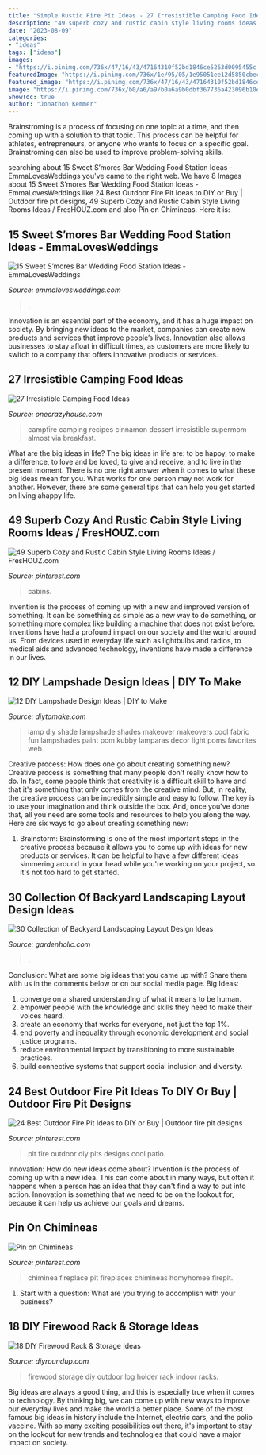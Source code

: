 ```yaml
---
title: "Simple Rustic Fire Pit Ideas - 27 Irresistible Camping Food Ideas"
description: "49 superb cozy and rustic cabin style living rooms ideas / freshouz.com"
date: "2023-08-09"
categories:
- "ideas"
tags: ["ideas"]
images:
- "https://i.pinimg.com/736x/47/16/43/47164310f52bd1846ce5263d0095455c.jpg"
featuredImage: "https://i.pinimg.com/736x/1e/95/05/1e95051ee12d5850cbec3cea9292339b.jpg"
featured_image: "https://i.pinimg.com/736x/47/16/43/47164310f52bd1846ce5263d0095455c.jpg"
image: "https://i.pinimg.com/736x/b0/a6/a9/b0a6a9b0dbf367736a423096b10ed361--rustic-cabins-living-room-ideas.jpg"
ShowToc: true
author: "Jonathon Kemmer"
---
```



Brainstroming is a process of focusing on one topic at a time, and then coming up with a solution to that topic. This process can be helpful for athletes, entrepreneurs, or anyone who wants to focus on a specific goal. Brainstroming can also be used to improve problem-solving skills.

	

		
searching about 15 Sweet S’mores Bar Wedding Food Station Ideas - EmmaLovesWeddings you've came to the right web. We have 8 Images about 15 Sweet S’mores Bar Wedding Food Station Ideas - EmmaLovesWeddings like 24 Best Outdoor Fire Pit Ideas to DIY or Buy | Outdoor fire pit designs, 49 Superb Cozy and Rustic Cabin Style Living Rooms Ideas / FresHOUZ.com and also Pin on Chimineas. Here it is:
		
    
## 15 Sweet S’mores Bar Wedding Food Station Ideas - EmmaLovesWeddings

<img loading=lazy src="http://emmalovesweddings.com/wp-content/uploads/2017/12/wedding-S’mores-Bar-food-station-ideas.jpg" onerror="this.onerror=null;this.src='https://tse4.mm.bing.net/th?id=OIP.jmvr6ZzpDAA0QeEa6AUYVAHaLH&amp;pid=15.1';" alt="15 Sweet S’mores Bar Wedding Food Station Ideas - EmmaLovesWeddings">

_Source: emmalovesweddings.com_

>. 

	

Innovation is an essential part of the economy, and it has a huge impact on society. By bringing new ideas to the market, companies can create new products and services that improve people’s lives. Innovation also allows businesses to stay afloat in difficult times, as customers are more likely to switch to a company that offers innovative products or services.

    
## 27 Irresistible Camping Food Ideas

<img loading=lazy src="https://cdn.onecrazyhouse.com/wp-content/uploads/2016/04/campfire-recipes-8.jpg" onerror="this.onerror=null;this.src='https://tse2.mm.bing.net/th?id=OIP.hkRK5c6tUE79EYWdiPUZ7QHaJ3&amp;pid=15.1';" alt="27 Irresistible Camping Food Ideas">

_Source: onecrazyhouse.com_

>campfire camping recipes cinnamon dessert irresistible supermom almost via breakfast. 

	

What are the big ideas in life?
The big ideas in life are: to be happy, to make a difference, to love and be loved, to give and receive, and to live in the present moment. There is no one right answer when it comes to what these big ideas mean for you. What works for one person may not work for another. However, there are some general tips that can help you get started on living ahappy life.

    
## 49 Superb Cozy And Rustic Cabin Style Living Rooms Ideas / FresHOUZ.com

<img loading=lazy src="https://i.pinimg.com/736x/b0/a6/a9/b0a6a9b0dbf367736a423096b10ed361--rustic-cabins-living-room-ideas.jpg" onerror="this.onerror=null;this.src='https://tse1.mm.bing.net/th?id=OIP.eT2HoxyIV9sn98P9EcIGvgHaLF&amp;pid=15.1';" alt="49 Superb Cozy and Rustic Cabin Style Living Rooms Ideas / FresHOUZ.com">

_Source: pinterest.com_

>cabins. 

	

Invention is the process of coming up with a new and improved version of something. It can be something as simple as a new way to do something, or something more complex like building a machine that does not exist before. Inventions have had a profound impact on our society and the world around us. From devices used in everyday life such as lightbulbs and radios, to medical aids and advanced technology, inventions have made a difference in our lives.

    
## 12 DIY Lampshade Design Ideas | DIY To Make

<img loading=lazy src="http://www.diytomake.com/wp-content/uploads/2016/03/diy-lamp-shade-ideas.jpg" onerror="this.onerror=null;this.src='https://tse1.mm.bing.net/th?id=OIP.WcLglwLzuAizSt-fP3DmqAHaHa&amp;pid=15.1';" alt="12 DIY Lampshade Design Ideas | DIY to Make">

_Source: diytomake.com_

>lamp diy shade lampshade shades makeover makeovers cool fabric fun lampshades paint pom kubby lamparas decor light poms favorites web. 

	

Creative process: How does one go about creating something new?
Creative process is something that many people don't really know how to do. In fact, some people think that creativity is a difficult skill to have and that it's something that only comes from the creative mind. But, in reality, the creative process can be incredibly simple and easy to follow. The key is to use your imagination and think outside the box. And, once you've done that, all you need are some tools and resources to help you along the way. Here are six ways to go about creating something new: 
1) Brainstorm: Brainstorming is one of the most important steps in the creative process because it allows you to come up with ideas for new products or services. It can be helpful to have a few different ideas simmering around in your head while you're working on your project, so it's not too hard to get started.

    
## 30 Collection Of Backyard Landscaping Layout Design Ideas

<img loading=lazy src="https://gardenholic.com/wp-content/uploads/2019/10/backyard-landscaping-ideas-layout27.jpg" onerror="this.onerror=null;this.src='https://tse4.mm.bing.net/th?id=OIP.NuUbCMQljMJV9KGJhWSrMwHaLH&amp;pid=15.1';" alt="30 Collection of Backyard Landscaping Layout Design Ideas">

_Source: gardenholic.com_

>. 

	

Conclusion: What are some big ideas that you came up with? Share them with us in the comments below or on our social media page.
Big Ideas:
1. converge on a shared understanding of what it means to be human. 
2. empower people with the knowledge and skills they need to make their voices heard. 
3. create an economy that works for everyone, not just the top 1%. 
4. end poverty and inequality through economic development and social justice programs. 
5. reduce environmental impact by transitioning to more sustainable practices. 
6. build connective systems that support social inclusion and diversity. 

    
## 24 Best Outdoor Fire Pit Ideas To DIY Or Buy | Outdoor Fire Pit Designs

<img loading=lazy src="https://i.pinimg.com/736x/1e/95/05/1e95051ee12d5850cbec3cea9292339b.jpg" onerror="this.onerror=null;this.src='https://tse3.mm.bing.net/th?id=OIP.NSum6PwWsJYd7fKlffcd5AHaL2&amp;pid=15.1';" alt="24 Best Outdoor Fire Pit Ideas to DIY or Buy | Outdoor fire pit designs">

_Source: pinterest.com_

>pit fire outdoor diy pits designs cool patio. 

	

Innovation: How do new ideas come about?
Invention is the process of coming up with a new idea. This can come about in many ways, but often it happens when a person has an idea that they can't find a way to put into action. Innovation is something that we need to be on the lookout for, because it can help us achieve our goals and dreams.

    
## Pin On Chimineas

<img loading=lazy src="https://i.pinimg.com/736x/47/16/43/47164310f52bd1846ce5263d0095455c.jpg" onerror="this.onerror=null;this.src='https://tse2.mm.bing.net/th?id=OIP.kcHHS-w-seiJ6qQtWN3y_AHaMU&amp;pid=15.1';" alt="Pin on Chimineas">

_Source: pinterest.com_

>chiminea fireplace pit fireplaces chimineas homyhomee firepit. 

	

1. Start with a question: What are you trying to accomplish with your business?

    
## 18 DIY Firewood Rack &amp; Storage Ideas

<img loading=lazy src="http://diyroundup.com/wp-content/uploads/2016/12/Outdoor-Log-Holder.jpg" onerror="this.onerror=null;this.src='https://tse2.mm.bing.net/th?id=OIP.T_sPCBMqm1qAAzUOTBOZKgHaLJ&amp;pid=15.1';" alt="18 DIY Firewood Rack &amp; Storage Ideas">

_Source: diyroundup.com_

>firewood storage diy outdoor log holder rack indoor racks. 

	

Big ideas are always a good thing, and this is especially true when it comes to technology. By thinking big, we can come up with new ways to improve our everyday lives and make the world a better place. Some of the most famous big ideas in history include the Internet, electric cars, and the polio vaccine. With so many exciting possibilities out there, it's important to stay on the lookout for new trends and technologies that could have a major impact on society.

